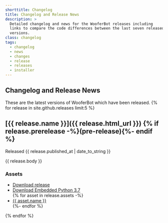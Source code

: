 ```yaml
---
shorttitle: Changelog
title: Changelog and Release News
description: >
  Detailed changelog and news for the WooferBot releases including
  links to compare the code differences between the last seven released
  versions.
class: changelog
tags:
  - changelog
  - news
  - changes
  - release
  - releases
  - installer
---
```

## Changelog and Release News

These are the latest versions of WooferBot which have been released.
{% for release in site.github.releases limit:5 %}

## [{{ release.name }}]({{ release.html_url }}) {% if release.prerelease -%}(pre-release){%- endif %}
Released <time datetime="{{ release.published_at | date_to_xmlschema }}">{{ release.published_at | date_to_string }}</time>

{{ release.body }}

### Assets
<ul class="btnlist">
<li><a class="buttons download" href="{{ release.zipball_url }}">Download release</a></li>
<li><a class="buttons download" href="{{ site.github.url }}/assets/files/python37.zip">Download Embedded Python 3.7</a></li>
{% for asset in release.assets -%}
<li><a class="buttons download" href="{{ asset.browser_download_url }}">{{ asset.name }}</a></li>
{%- endfor %}
</ul>
{% endfor %}
